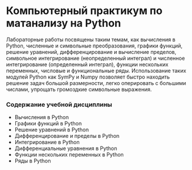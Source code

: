 # Компьютерный практикум по матанализу на Python


Лабораторные работы посвящены таким темам, как вычисления в Python, численные и символьные преобразования, графики функций, решение уравнений, дифференцирование и вычисление пределов, символьное интегрирование (неопределенный интеграл) и численное интегрирование (определенный интеграл), функции нескольких переменных, числовые и функциональные ряды. Использование таких модулей Python как SymPy и Numpy позволяет быстро находить решение задач большой размерности, легко оперировать с большими числами, упрощать громоздкие символьные выражения. 

### Содержание учебной дисциплины

- Вычисления в Python
- Графики функций в Python
- Решение уравнений в Python
- Дифференцирование и пределы в Python
- Интегрирование в Python
- Дифференциальные уравнения в Python
- Функции нескольких переменных в Python
- Ряды в Python
